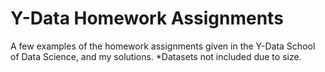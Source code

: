 # Y-Data Homework Assignments
A few examples of the homework assignments given in the Y-Data School of Data Science, and my solutions. *Datasets not included due to size. 

